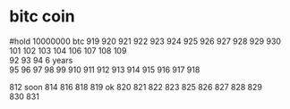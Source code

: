 # bitc coin


#hold 10000000 btc  919  920  921  922  923  924  925  926  927  928  929  930 101  102  103  104  106  107  108  109  
92  93  94 6 years  
95  96  97 98  99 910  911   912  913  914  915  916  917  918  

812 soon 814
816
818
819
ok 820
821
822
823
825
826
827
828
829  
830
831  
